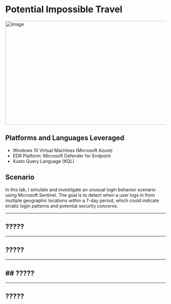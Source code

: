 # Potential Impossible Travel
<img width="642" height="325" alt="image" src="https://github.com/user-attachments/assets/162368ec-ed90-412a-92c7-16ae7dc90ee6" />


## Platforms and Languages Leveraged
- Windows 10 Virtual Machines (Microsoft Azure)
- EDR Platform: Microsoft Defender for Endpoint
- Kusto Query Language (KQL)

## Scenario
In this lab, I simulate and investigate an unusual login behavior scenario using Microsoft Sentinel. The goal is to detect when a user logs in from multiple geographic locations within a 7-day period, which could indicate erratic login patterns and potential security concerns.

---
## ?????

---
## ?????

---
## ## ?????

---
## ?????

